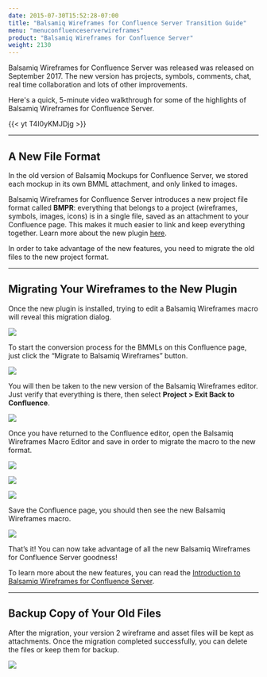 ```yaml
---
date: 2015-07-30T15:52:28-07:00
title: "Balsamiq Wireframes for Confluence Server Transition Guide"
menu: "menuconfluenceserverwireframes"
product: "Balsamiq Wireframes for Confluence Server"
weight: 2130
---
```


Balsamiq Wireframes for Confluence Server was released was released on September 2017. The new version has projects, symbols, comments, chat, real time collaboration and lots of other improvements.

Here's a quick, 5-minute video walkthrough for some of the highlights of Balsamiq Wireframes for Confluence Server.

{{< yt T4I0yKMJDjg >}}

* * *

## A New File Format

In the old version of Balsamiq Mockups for Confluence Server, we stored each mockup in its own BMML attachment, and only linked to images.

Balsamiq Wireframes for Confluence Server introduces a new project file format called **BMPR**: everything that belongs to a project (wireframes, symbols, images, icons) is in a single file, saved as an attachment to your Confluence page. This makes it much easier to link and keep everything together. Learn more about the new plugin [here](../intro/).

In order to take advantage of the new features, you need to migrate the old files to the new project format.

* * *

## Migrating Your Wireframes to the New Plugin

Once the new plugin is installed, trying to edit a Balsamiq Wireframes macro will reveal this migration dialog.

![](//media.balsamiq.com/img/support/docs/confluence/wireframes/transition-guide-1.png)

To start the conversion process for the BMMLs on this Confluence page, just click the “Migrate to Balsamiq Wireframes” button.

![](//media.balsamiq.com/img/support/docs/confluence/wireframes/transition-guide-2.png)

You will then be taken to the new version of the Balsamiq Wireframes editor. Just verify that everything is there, then select **Project > Exit Back to Confluence**.

![](//media.balsamiq.com/img/support/docs/confluence/wireframes/close.png)

Once you have returned to the Confluence editor, open the Balsamiq Wireframes Macro Editor and save in order to migrate the macro to the new format.

![](//media.balsamiq.com/img/support/docs/confluence/wireframes/transition-guide-3.png)

![](//media.balsamiq.com/img/support/docs/confluence/wireframes/transition-guide-4.png)

![](//media.balsamiq.com/img/support/docs/confluence/wireframes/transition-guide-5.png)

Save the Confluence page, you should then see the new Balsamiq Wireframes macro.

![](//media.balsamiq.com/img/support/docs/confluence/wireframes/transition-guide-6.png)

That’s it! You can now take advantage of all the new Balsamiq Wireframes for Confluence Server goodness!

To learn more about the new features, you can read the [Introduction to Balsamiq Wireframes for Confluence Server](../intro/).

* * *

## Backup Copy of Your Old Files

After the migration, your version 2 wireframe and asset files will be kept as attachments. Once the migration completed successfully, you can delete the files or keep them for backup.

![](//media.balsamiq.com/img/support/docs/confluence/wireframes/transition-guide-7.png)
